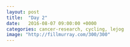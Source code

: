 ```yaml
---
layout: post
title:  "Day 2"
date:   2016-08-07 09:00:00 +0000
categories: cancer-research, cycling, lejog
image: "http://fillmurray.com/300/300"
---
```

